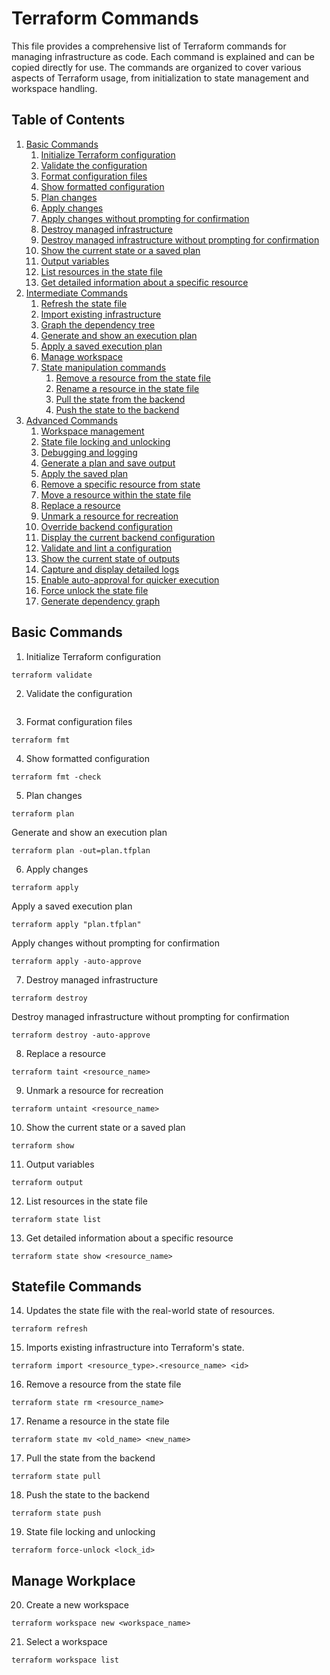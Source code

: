 # Terraform Commands
This file provides a comprehensive list of Terraform commands for managing infrastructure as code. Each command is explained and can be copied directly for use. The commands are organized to cover various aspects of Terraform usage, from initialization to state management and workspace handling.

## Table of Contents

1. [Basic Commands](#basic-commands)
    1. [Initialize Terraform configuration](#initialize-terraform-configuration)
    2. [Validate the configuration](#validate-the-configuration)
    3. [Format configuration files](#format-configuration-files)
    4. [Show formatted configuration](#show-formatted-configuration)
    5. [Plan changes](#plan-changes)
    6. [Apply changes](#apply-changes)
    7. [Apply changes without prompting for confirmation](#apply-changes-without-prompting-for-confirmation)
    8. [Destroy managed infrastructure](#destroy-managed-infrastructure)
    9. [Destroy managed infrastructure without prompting for confirmation](#destroy-managed-infrastructure-without-prompting-for-confirmation)
    10. [Show the current state or a saved plan](#show-the-current-state-or-a-saved-plan)
    11. [Output variables](#output-variables)
    12. [List resources in the state file](#list-resources-in-the-state-file)
    13. [Get detailed information about a specific resource](#get-detailed-information-about-a-specific-resource)
3. [Intermediate Commands](#intermediate-commands)
    1. [Refresh the state file](#refresh-the-state-file)
    2. [Import existing infrastructure](#import-existing-infrastructure)
    3. [Graph the dependency tree](#graph-the-dependency-tree)
    4. [Generate and show an execution plan](#generate-and-show-an-execution-plan)
    5. [Apply a saved execution plan](#apply-a-saved-execution-plan)
    6. [Manage workspace](#manage-workspace)
    7. [State manipulation commands](#state-manipulation-commands)
        1. [Remove a resource from the state file](#remove-a-resource-from-the-state-file)
        2. [Rename a resource in the state file](#rename-a-resource-in-the-state-file)
        3. [Pull the state from the backend](#pull-the-state-from-the-backend)
        4. [Push the state to the backend](#push-the-state-to-the-backend)
4. [Advanced Commands](#advanced-commands)
    1. [Workspace management](#workspace-management)
    2. [State file locking and unlocking](#state-file-locking-and-unlocking)
    3. [Debugging and logging](#debugging-and-logging)
    4. [Generate a plan and save output](#generate-a-plan-and-save-output)
    5. [Apply the saved plan](#apply-the-saved-plan)
    6. [Remove a specific resource from state](#remove-a-specific-resource-from-state)
    7. [Move a resource within the state file](#move-a-resource-within-the-state-file)
    8. [Replace a resource](#replace-a-resource)
    9. [Unmark a resource for recreation](#unmark-a-resource-for-recreation)
    10. [Override backend configuration](#override-backend-configuration)
    11. [Display the current backend configuration](#display-the-current-backend-configuration)
    12. [Validate and lint a configuration](#validate-and-lint-a-configuration)
    13. [Show the current state of outputs](#show-the-current-state-of-outputs)
    14. [Capture and display detailed logs](#capture-and-display-detailed-logs)
    15. [Enable auto-approval for quicker execution](#enable-auto-approval-for-quicker-execution)
    16. [Force unlock the state file](#force-unlock-the-state-file)
    17. [Generate dependency graph](#generate-dependency-graph)

## Basic Commands
1. Initialize Terraform configuration
```
terraform validate
```

2. Validate the configuration
```

```

3. Format configuration files
```
terraform fmt
```

4. Show formatted configuration
```
terraform fmt -check
```

5. Plan changes
```
terraform plan
```
Generate and show an execution plan
```
terraform plan -out=plan.tfplan
```

6. Apply changes
```
terraform apply
```
Apply a saved execution plan
```
terraform apply "plan.tfplan"
```
Apply changes without prompting for confirmation
```
terraform apply -auto-approve
```

7. Destroy managed infrastructure
```
terraform destroy
```

Destroy managed infrastructure without prompting for confirmation
```
terraform destroy -auto-approve
```

8. Replace a resource
```
terraform taint <resource_name>
```

9. Unmark a resource for recreation
```
terraform untaint <resource_name>
```

10. Show the current state or a saved plan
```
terraform show
```

11. Output variables
```
terraform output
```

12. List resources in the state file
```
terraform state list
```

13. Get detailed information about a specific resource
```
terraform state show <resource_name>
```

## Statefile Commands
14. Updates the state file with the real-world state of resources.
```
terraform refresh
```

15. Imports existing infrastructure into Terraform's state.
```
terraform import <resource_type>.<resource_name> <id>
```

16. Remove a resource from the state file
```
terraform state rm <resource_name>
```

17. Rename a resource in the state file
```
terraform state mv <old_name> <new_name>
```

17. Pull the state from the backend
```
terraform state pull
```

18. Push the state to the backend
```
terraform state push
```

19. State file locking and unlocking
```
terraform force-unlock <lock_id>
```

## Manage Workplace
20. Create a new workspace
```
terraform workspace new <workspace_name>
```

21. Select a workspace
```
terraform workspace list
```
